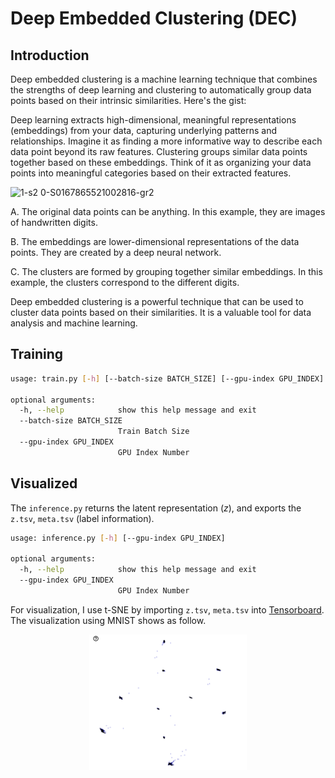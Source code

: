 # Deep Embedded Clustering (DEC)

## Introduction
Deep embedded clustering is a machine learning technique that combines the strengths of deep learning and clustering to automatically group data points based on their intrinsic similarities. Here's the gist:

Deep learning extracts high-dimensional, meaningful representations (embeddings) from your data, capturing underlying patterns and relationships. Imagine it as finding a more informative way to describe each data point beyond its raw features.
Clustering groups similar data points together based on these embeddings. Think of it as organizing your data points into meaningful categories based on their extracted features.

![1-s2 0-S0167865521002816-gr2](https://github.com/lamthienphuc/Clustering/assets/130354234/54ad1123-cd4f-438d-84f5-5d37f6528846)

A. The original data points can be anything. In this example, they are images of handwritten digits.

B. The embeddings are lower-dimensional representations of the data points. They are created by a deep neural network.

C. The clusters are formed by grouping together similar embeddings. In this example, the clusters correspond to the different digits.

Deep embedded clustering is a powerful technique that can be used to cluster data points based on their similarities. It is a valuable tool for data analysis and machine learning.
## Training
```sh
usage: train.py [-h] [--batch-size BATCH_SIZE] [--gpu-index GPU_INDEX]

optional arguments:
  -h, --help            show this help message and exit
  --batch-size BATCH_SIZE
                        Train Batch Size
  --gpu-index GPU_INDEX
                        GPU Index Number
```

## Visualized
The `inference.py` returns the latent representation ($z$), and exports the `z.tsv`, `meta.tsv` (label information).
```sh
usage: inference.py [-h] [--gpu-index GPU_INDEX]

optional arguments:
  -h, --help            show this help message and exit
  --gpu-index GPU_INDEX
                        GPU Index Number
```
For visualization, I use t-SNE by importing `z.tsv`, `meta.tsv` into [Tensorboard][tensorboard-url].
The visualization using MNIST shows as follow.

<p align="center">
  <img src="cluster.png" width="50%" height="50%" />
</p>

[dec-arxiv]: https://arxiv.org/pdf/1511.06335.pdf
[tensorboard-url]: https://projector.tensorflow.org
